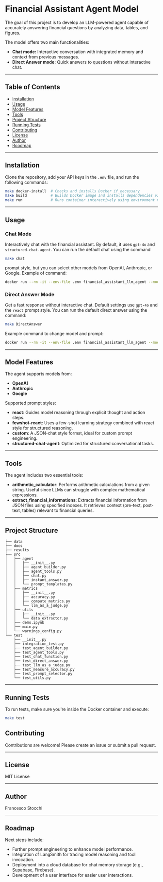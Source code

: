 # Financial Assistant Agent Model

The goal of this project is to develop an LLM-powered agent capable of accurately answering financial questions by analyzing data, tables, and figures.

The model offers two main functionalities:

- **Chat mode:** Interactive conversation with integrated memory and context from previous messages.
- **Direct Answer mode:** Quick answers to questions without interactive chat.

---

## Table of Contents

- [Installation](#installation)
- [Usage](#usage)
- [Model Features](#model-features)
- [Tools](#tools)
- [Project Structure](#project-structure)
- [Running Tests](#running-tests)
- [Contributing](#contributing)
- [License](#license)
- [Author](#author)
- [Roadmap](#roadmap)

---

## Installation

Clone the repository, add your API keys in the `.env` file, and run the following commands:

```bash
make docker-install  # Checks and installs Docker if necessary
make build           # Builds Docker image and installs dependencies via Poetry
make run             # Runs container interactively using environment variables from .env
```

---

## Usage

### Chat Mode

Interactively chat with the financial assistant. By default, it uses `gpt-4o` and `structured-chat-agent`. You can run the default chat using the command
```bash
make chat
```
prompt style, but you can select other models from OpenAI, Anthropic, or Google. Example of command:

```bash
docker run --rm -it --env-file .env financial_assistant_llm_agent --mode chat --model gpt-4o-mini --prompt_style react
```

### Direct Answer Mode

Get a fast response without interactive chat. Default settings use `gpt-4o` and the `react` prompt style. You can run the default direct answer using the command:
```bash
make DirectAnswer
```

Example command to change model and prompt:

```bash
docker run --rm -it --env-file .env financial_assistant_llm_agent --mode DirectAnswer --model gpt-4o-mini --prompt_style custom
```

---

## Model Features

The agent supports models from:

- **OpenAI**
- **Anthropic**
- **Google**

Supported prompt styles:

- **react**: Guides model reasoning through explicit thought and action steps.
- **fewshot-react**: Uses a few-shot learning strategy combined with react style for structured reasoning.
- **custom**: A JSON-chat style format, ideal for custom prompt engineering.
- **structured-chat-agent**: Optimized for structured conversational tasks.

---

## Tools

The agent includes two essential tools:

- **arithmetic\_calculator**: Performs arithmetic calculations from a given string. Useful since LLMs can struggle with complex mathematical expressions.
- **extract\_financial\_informations**: Extracts financial information from JSON files using specified indexes. It retrieves context (pre-text, post-text, tables) relevant to financial queries.

---

## Project Structure

```
├── data
├── docs
├── results
├── src
│   ├── agent
│   │   ├── __init__.py
│   │   ├── agent_builder.py
│   │   ├── agent_tools.py
│   │   ├── chat.py
│   │   ├── instant_answer.py
│   │   └── prompt_templates.py
│   ├── metrics
│   │   ├── __init__.py
│   │   ├── accuracy.py
│   │   ├── compute_metrics.py
│   │   └── llm_as_a_judge.py
│   ├── utils
│   │   ├── __init__.py
│   │   └── data_extractor.py
│   ├── demo.ipynb
│   ├── main.py
│   └── warnings_config.py
└── test
    ├── __init__.py
    ├── integration_test.py
    ├── test_agent_builder.py
    ├── test_agent_tools.py
    ├── test_chat_function.py
    ├── test_direct_answer.py
    ├── test_llm_as_a_judge.py
    ├── test_measure_accuracy.py
    ├── test_prompt_selector.py
    └── test_utils.py
```

---

## Running Tests
To run tests, make sure you're inside the Docker container and execute:
```bash
make test
```

## Contributing

Contributions are welcome! Please create an issue or submit a pull request.

---

## License

MIT License

---

## Author

Francesco Stocchi

---

## Roadmap

Next steps include:

- Further prompt engineering to enhance model performance.
- Integration of LangSmith for tracing model reasoning and tool invocation.
- Deployment into a cloud database for chat memory storage (e.g., Supabase, Firebase).
- Development of a user interface for easier user interactions.
